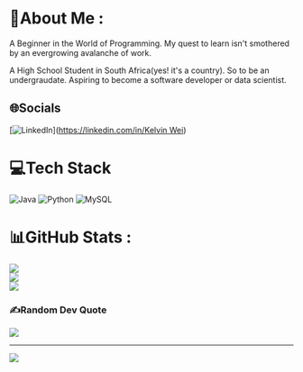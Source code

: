 # 💫About Me :
A Beginner in the World of Programming. My quest to learn isn't smothered by an evergrowing avalanche of work.

A High School Student in South Africa(yes! it's a country). So to be an undergraudate.
Aspiring to become a software developer or data scientist.



## 🌐Socials
[![LinkedIn](https://img.shields.io/badge/LinkedIn-%230077B5.svg?logo=linkedin&logoColor=white)]([https://linkedin.com/in/Kelvin Wei](https://www.linkedin.com/in/kelvin-wei-4b2385227)) 

# 💻Tech Stack
![Java](https://img.shields.io/badge/java-%23ED8B00.svg?style=for-the-badge&logo=java&logoColor=white) ![Python](https://img.shields.io/badge/python-3670A0?style=for-the-badge&logo=python&logoColor=ffdd54) ![MySQL](https://img.shields.io/badge/mysql-%2300f.svg?style=for-the-badge&logo=mysql&logoColor=white)
# 📊GitHub Stats :
![](https://github-readme-stats.vercel.app/api?username=TheMistyWay&theme=dark&hide_border=false&include_all_commits=false&count_private=false)<br/>
![](https://github-readme-streak-stats.herokuapp.com/?user=TheMistyWay&theme=dark&hide_border=false)<br/>
![](https://github-readme-stats.vercel.app/api/top-langs/?username=TheMistyWay&theme=dark&hide_border=false&include_all_commits=false&count_private=false&layout=compact)

### ✍️Random Dev Quote
![](https://quotes-github-readme.vercel.app/api?type=horizontal&theme=dark)

---
[![](https://visitcount.itsvg.in/api?id=TheMistyWay&icon=6&color=2)](https://visitcount.itsvg.in)
